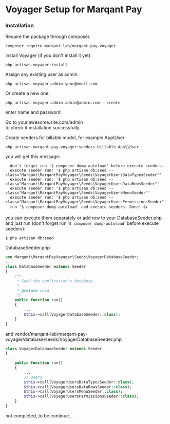 # Voyager Setup for Marqant Pay


### Installation

Require the package through composer.
```
composer require marqant-lab/marqant-pay-voyager
```

Install Voyager (if you don't install it yet):
```
php artisan voyager:install
```
Assign any existing user as admin:
```
php artisan voyager:admin your@email.com
```
Or create a new one:
```
php artisan voyager:admin admin@admin.com --create
```
enter name and password

Go to your.awesome.site.com/admin  
to check it installation successfully.

Create seeders for billable model, for example App\\User

```
php artisan marqant-pay-voyager:seeders-billable App\\User
```
you will get this message:
```
  don't forget run '$ composer dump-autoload' before execute seeders.  
  execute seeder run: '$ php artisan db:seed --class="Marqant\MarqantPayVoyager\Seeds\VoyagerUsersDataTypesSeeder"'  
  execute seeder run: '$ php artisan db:seed --class="Marqant\MarqantPayVoyager\Seeds\VoyagerUsersDataRowsSeeder"'  
  execute seeder run: '$ php artisan db:seed --class="Marqant\MarqantPayVoyager\Seeds\VoyagerUsersMenuSeeder"'  
  execute seeder run: '$ php artisan db:seed --class="Marqant\MarqantPayVoyager\Seeds\VoyagerUsersPermissionsSeeder"'  
  run '$ composer dump-autoload' and execute seeders. Done! 👍  
```

you can execute them separately or add row to your DatabaseSeeder.php  
and just run (don't forget run '`$ composer dump-autoload`' before execute seeders):
```
$ php artisan db:seed
```
DatabaseSeeder.php
```php
use Marqant\MarqantPayVoyager\Seeds\VoyagerDatabaseSeeder;
...
class DatabaseSeeder extends Seeder
{
    /**
     * Seed the application's database.
     *
     * @return void
     */
    public function run()
    {
        ...
        $this->call(VoyagerDatabaseSeeder::class);
    }
}
```
and vendor/marqant-lab/marqant-pay-voyager/database/seeds/VoyagerDatabaseSeeder.php
```php
class VoyagerDatabaseSeeder extends Seeder
{
...
    public function run()
    {
        ...
        // Users
        $this->call(VoyagerUsersDataTypesSeeder::class);
        $this->call(VoyagerUsersDataRowsSeeder::class);
        $this->call(VoyagerUsersMenuSeeder::class);
        $this->call(VoyagerUsersPermissionsSeeder::class);
    }
}
```
not completed, to be continue...
